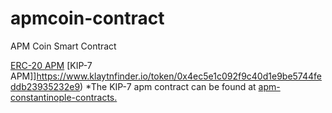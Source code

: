 # apmcoin-contract
APM Coin Smart Contract

[ERC-20 APM](https://etherscan.io/token/0xc8c424b91d8ce0137bab4b832b7f7d154156ba6c)
[KIP-7 APM]]https://www.klaytnfinder.io/token/0x4ec5e1c092f9c40d1e9be5744feddb23935232e9)
*The KIP-7 apm contract can be found at [apm-constantinople-contracts.](https://github.com/apmcoin/apm-constantinople-contracts)
